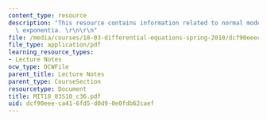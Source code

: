 ```yaml
---
content_type: resource
description: "This resource contains information related to normal modes and the matrix\
  \ exponentia. \r\n\r\n"
file: /media/courses/18-03-differential-equations-spring-2010/dcf90eeeca416fd5d0d90e0fdb62caef_MIT18_03S10_c36.pdf
file_type: application/pdf
learning_resource_types:
- Lecture Notes
ocw_type: OCWFile
parent_title: Lecture Notes
parent_type: CourseSection
resourcetype: Document
title: MIT18_03S10_c36.pdf
uid: dcf90eee-ca41-6fd5-d0d9-0e0fdb62caef
---
```

